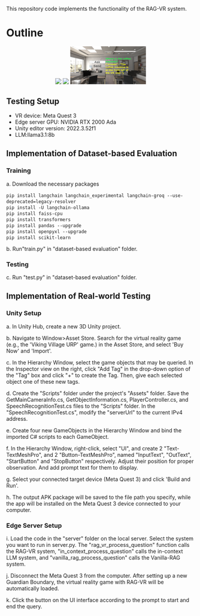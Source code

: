 This repository code implements the functionality of the RAG-VR system.
# Outline
<p align="center">
  <img src="https://raw.githubusercontent.com/sding11/RAG-VR/refs/heads/main/User.png" width="25%">
  <img src="https://raw.githubusercontent.com/sding11/RAG-VR/refs/heads/main/Server.png" width="25%">
  <img src="https://raw.githubusercontent.com/sding11/RAG-VR/refs/heads/main/UI.png" width="40%">
</p>

## Testing Setup
* VR device: Meta Quest 3
* Edge server GPU: NVIDIA RTX 2000 Ada
* Unity editor version: 2022.3.52f1
* LLM:llama3.1:8b

## Implementation of Dataset-based Evaluation
### Training
a. Download the necessary packages
```
pip install langchain langchain_experimental langchain-groq --use-deprecated=legacy-resolver
pip install -U langchain-ollama
pip install faiss-cpu
pip install transformers
pip install pandas --upgrade
pip install openpyxl --upgrade
pip install scikit-learn
```
b. Run"train.py" in "dataset-based evaluation" folder.

### Testing

c. Run "test.py" in "dataset-based evaluation" folder.


## Implementation of Real-world Testing
### Unity Setup
a. In Unity Hub, create a new 3D Unity project. 

b. Navigate to Window>Asset Store.  Search for the virtual reality game (e.g., the 'Viking Village URP' game.) in the Asset Store, and select 'Buy Now' and 'Import'.

c. In the Hierarchy Window, select the game objects that may be queried. In the Inspector view on the right, click "Add Tag" in the drop-down option of the "Tag" box and click "+" to create the Tag. Then, give each selected object one of these new tags.

d. Create the "Scripts" folder under the project's "Assets" folder. Save the GetMainCameraInfo.cs, GetObjectInformation.cs, PlayerController.cs, and SpeechRecognitionTest.cs files to the "Scripts" folder. In the "SpeechRecognitionTest.cs", modify the "serverUrl" to the current IPv4 address.

e. Create four new GameObjects in the Hierarchy Window and bind the imported C# scripts to each GameObject.

f. In the Hierarchy Window, right-click, select "UI", and create 2 "Text-TextMeshPro", and 2 "Button-TextMeshPro", named "InputText", "OutText", "StartButton" and "StopButton" respectively. Adjust their position for proper observation. And add prompt text for them to display.

g. Select your connected target device (Meta Quest 3) and click 'Build and Run'.

h. The output APK package will be saved to the file path you specify, while the app will be installed on the Meta Quest 3 device connected to your computer.

### Edge Server Setup

i. Load the code in the "server" folder on the local server. Select the system you want to run in server.py. The "rag_vr_process_question" function calls the RAG-VR system, "in_context_process_question" calls the in-context LLM system, and "vanilla_rag_process_question" calls the Vanilla-RAG system.

j. Disconnect the Meta Quest 3 from the computer. After setting up a new Guardian Boundary, the virtual reality game with RAG-VR will be automatically loaded.

k. Click the button on the UI interface according to the prompt to start and end the query.
